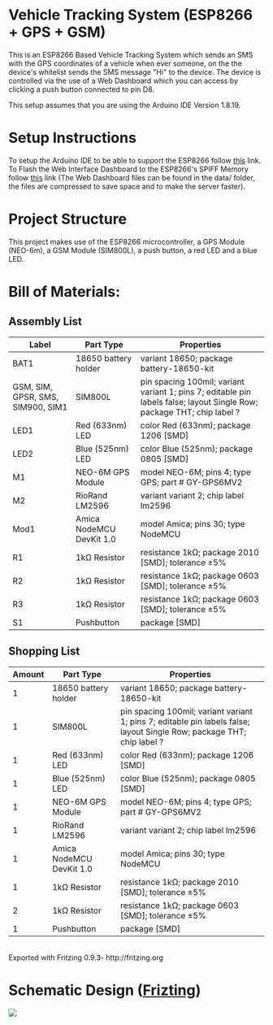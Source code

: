 # Vehicle Tracking System (ESP8266 + GPS + GSM)
<p>This is an ESP8266 Based Vehicle Tracking System which sends an SMS with the GPS coordinates of a vehicle when ever someone, on the the device's whitelist sends the SMS message "Hi" to the device. The device is controlled via the use of a Web Dashboard which you can access by clicking a push button connected to pin D8.</p>

<p>This setup assumes that you are using the Arduino IDE Version 1.8.19.</p>

<h1><strong>Setup Instructions</strong></h1>
To setup the Arduino IDE to be able to support the ESP8266 follow <a href="https://randomnerdtutorials.com/how-to-install-esp8266-board-arduino-ide/">this</a> link. To Flash the Web Interface Dashboard to the ESP8266's SPIFF Memory follow <a href="https://randomnerdtutorials.com/install-esp8266-filesystem-uploader-arduino-ide/">this</a> link (The Web Dashboard files can be found in the data/ folder, the files are compressed to save space and to make the server faster).

<h1><strong>Project Structure</strong></h1>
This project makes use of the ESP8266 microcontroller, a GPS Module (NEO-6m), a GSM Module (SIM800L), a push button, a red LED and a blue LED.

<h1>Bill of Materials:</h1>
<h2>Assembly List</h2>
<table>
  <thead>
   <tr>
    <th>Label</th>
    <th>Part Type</th>
    <th>Properties</th>
    </tr>
  </thead>
  <tbody>
  <tr>
    <td>BAT1</td>
    <td>18650 battery holder</td>
    <td class="props">variant 18650; package battery-18650-kit</td>
</tr><tr>
    <td>GSM, SIM, GPSR, SMS, SIM900, SIM1</td>
    <td>SIM800L</td>
    <td class="props">pin spacing 100mil; variant variant 1; pins 7; editable pin labels false; layout Single Row; package THT; chip label ?</td>
</tr><tr>
    <td>LED1</td>
    <td>Red (633nm) LED</td>
    <td class="props">color Red (633nm); package 1206 [SMD]</td>
</tr><tr>
    <td>LED2</td>
    <td>Blue (525nm) LED</td>
    <td class="props">color Blue (525nm); package 0805 [SMD]</td>
</tr><tr>
    <td>M1</td>
    <td>NEO-6M GPS Module</td>
    <td class="props">model NEO-6M; pins 4; type GPS; part # GY-GPS6MV2</td>
</tr><tr>
    <td>M2</td>
    <td>RioRand LM2596</td>
    <td class="props">variant variant 2; chip label lm2596</td>
</tr><tr>
    <td>Mod1</td>
    <td>Amica NodeMCU DevKit 1.0</td>
    <td class="props">model Amica; pins 30; type NodeMCU</td>
</tr><tr>
    <td>R1</td>
    <td>1kΩ Resistor</td>
    <td class="props">resistance 1kΩ; package 2010 [SMD]; tolerance ±5%</td>
</tr><tr>
    <td>R2</td>
    <td>1kΩ Resistor</td>
    <td class="props">resistance 1kΩ; package 0603 [SMD]; tolerance ±5%</td>
</tr><tr>
    <td>R3</td>
    <td>1kΩ Resistor</td>
    <td class="props">resistance 1kΩ; package 0603 [SMD]; tolerance ±5%</td>
</tr><tr>
    <td>S1</td>
    <td>Pushbutton</td>
    <td class="props">package [SMD]</td>
</tr>
  </tbody>
</table>
<h2>Shopping List</h2>
<table>
  <thead>
	<tr>
    <th>Amount</th>
    <th>Part Type</th>
    <th>Properties</th>
    </tr>
  </thead>
  <tbody>
<tr>
    <td>1</td>
    <td>18650 battery holder</td>
    <td class="props">variant 18650; package battery-18650-kit</td>
</tr><tr>
    <td>1</td>
    <td>SIM800L</td>
    <td class="props">pin spacing 100mil; variant variant 1; pins 7; editable pin labels false; layout Single Row; package THT; chip label ?</td>
</tr><tr>
    <td>1</td>
    <td>Red (633nm) LED</td>
    <td class="props">color Red (633nm); package 1206 [SMD]</td>
</tr><tr>
    <td>1</td>
    <td>Blue (525nm) LED</td>
    <td class="props">color Blue (525nm); package 0805 [SMD]</td>
</tr><tr>
    <td>1</td>
    <td>NEO-6M GPS Module</td>
    <td class="props">model NEO-6M; pins 4; type GPS; part # GY-GPS6MV2</td>
</tr><tr>
    <td>1</td>
    <td>RioRand LM2596</td>
    <td class="props">variant variant 2; chip label lm2596</td>
</tr><tr>
    <td>1</td>
    <td>Amica NodeMCU DevKit 1.0</td>
    <td class="props">model Amica; pins 30; type NodeMCU</td>
</tr><tr>
    <td>1</td>
    <td>1kΩ Resistor</td>
    <td class="props">resistance 1kΩ; package 2010 [SMD]; tolerance ±5%</td>
</tr><tr>
    <td>2</td>
    <td>1kΩ Resistor</td>
    <td class="props">resistance 1kΩ; package 0603 [SMD]; tolerance ±5%</td>
</tr><tr>
    <td>1</td>
    <td>Pushbutton</td>
    <td class="props">package [SMD]</td>
</tr>
  </tbody>
</table>
<p class="meta"><br/>Exported with Fritzing 0.9.3- http://fritzing.org</p>

<h1><strong>Schematic Design (<a href="https://fritzing.org/">Frizting</a>)</strong></h1>
<img src="https://user-images.githubusercontent.com/25394902/173062644-b66e9cbc-15ea-4836-9592-4c98d1ded26c.png" />
